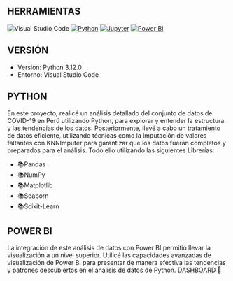 ## HERRAMIENTAS 
![Visual Studio Code](https://img.shields.io/badge/Visual_Studio_Code-0078D4?style=for-the-badge&logo=visual%20studio%20code&logoColor=white)
[![Python](https://img.shields.io/badge/Python-FFD43B?style=for-the-badge&logo=python&logoColor=blue)](https://www.python.org/)
[![Jupyter](https://img.shields.io/badge/Jupyter-F37626.svg?&style=for-the-badge&logo=Jupyter&logoColor=white)](https://jupyter.org/)
[![Power BI](https://img.shields.io/badge/PowerBI-F2C811?style=for-the-badge&logo=Power%20BI&logoColor=white)](https://powerbi.microsoft.com/)

## VERSIÓN 

* Versiòn: Python 3.12.0  
* Entorno: Visual Studio Code

## PYTHON

En este proyecto, realicé un análisis detallado del conjunto de datos de COVID-19 en Perú utilizando Python, para explorar y entender la estructura.  y las tendencias de los datos. Posteriormente, llevé a cabo un tratamiento de datos eficiente, utilizando técnicas como la imputación de valores faltantes con KNNImputer para garantizar que los datos fueran completos y preparados para el análisis. Todo ello utilizando las siguientes Librerías:

* 📚Pandas
* 📚NumPy
* 📚Matplotlib
* 📚Seaborn
* 📚Scikit-Learn


## POWER BI

La integración de este análisis de datos con Power BI permitió llevar la visualización a un nivel superior. Utilicé las 
capacidades avanzadas de visualización de Power BI para presentar de manera efectiva las tendencias y patrones descubiertos 
en el análisis de datos de Python. [DASHBOARD](https://www.novypro.com/project/covid-19---peru) 🔗







